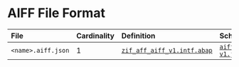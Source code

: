 # AIFF File Format

File | Cardinality | Definition | Schema | Example
:--- | :--- | :--- | :--- | :---
`<name>.aiff.json` | 1 | [`zif_aff_aiff_v1.intf.abap`](./type/zif_aff_aiff_v1.intf.abap) | [`aiff-v1.json`](./aiff-v1.json)
